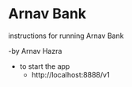 # Arnav Bank

instructions for running Arnav Bank

 -by Arnav Hazra

* to start the app  
  - http://localhost:8888/v1
